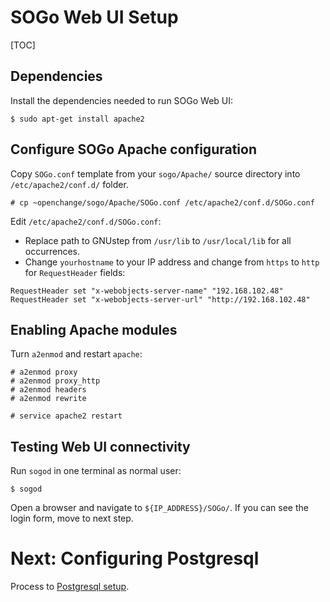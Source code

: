 # SOGo Web UI Setup #

[TOC]

## Dependencies ##

Install the dependencies needed to run SOGo Web UI:

    $ sudo apt-get install apache2

## Configure SOGo Apache configuration ##

Copy `SOGo.conf` template from your `sogo/Apache/` source directory
into `/etc/apache2/conf.d/` folder.

    # cp ~openchange/sogo/Apache/SOGo.conf /etc/apache2/conf.d/SOGo.conf

Edit `/etc/apache2/conf.d/SOGo.conf`:

+ Replace path to GNUstep from `/usr/lib` to `/usr/local/lib` for all
occurrences.
+ Change `yourhostname` to your IP address and change from `https` to
`http` for `RequestHeader` fields:

<pre><code>RequestHeader set "x-webobjects-server-name" "192.168.102.48" 
RequestHeader set "x-webobjects-server-url" "http://192.168.102.48"</code></pre> 

## Enabling Apache modules ##

Turn `a2enmod` and restart `apache`:

    # a2enmod proxy
    # a2enmod proxy_http
    # a2enmod headers
    # a2enmod rewrite

    # service apache2 restart

## Testing Web UI connectivity ##

Run `sogod` in one terminal as normal user:

    $ sogod

Open a browser and navigate to `${IP_ADDRESS}/SOGo/`.
If you can see the login form, move to next step.

# Next: Configuring Postgresql #

Process to [Postgresql setup](postgresql.html).
